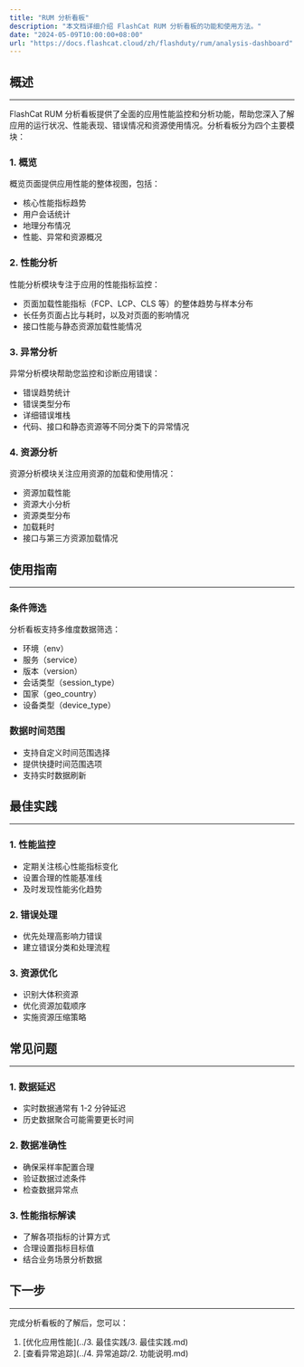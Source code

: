 ```yaml
---
title: "RUM 分析看板"
description: "本文档详细介绍 FlashCat RUM 分析看板的功能和使用方法。"
date: "2024-05-09T10:00:00+08:00"
url: "https://docs.flashcat.cloud/zh/flashduty/rum/analysis-dashboard"
---
```


## 概述

---

FlashCat RUM 分析看板提供了全面的应用性能监控和分析功能，帮助您深入了解应用的运行状况、性能表现、错误情况和资源使用情况。分析看板分为四个主要模块：

### 1. 概览

概览页面提供应用性能的整体视图，包括：

- 核心性能指标趋势
- 用户会话统计
- 地理分布情况
- 性能、异常和资源概况

### 2. 性能分析

性能分析模块专注于应用的性能指标监控：

- 页面加载性能指标（FCP、LCP、CLS 等）的整体趋势与样本分布
- 长任务页面占比与耗时，以及对页面的影响情况
- 接口性能与静态资源加载性能情况

### 3. 异常分析

异常分析模块帮助您监控和诊断应用错误：

- 错误趋势统计
- 错误类型分布
- 详细错误堆栈
- 代码、接口和静态资源等不同分类下的异常情况

### 4. 资源分析

资源分析模块关注应用资源的加载和使用情况：

- 资源加载性能
- 资源大小分析
- 资源类型分布
- 加载耗时
- 接口与第三方资源加载情况

## 使用指南

---

### 条件筛选

分析看板支持多维度数据筛选：

- 环境（env）
- 服务（service）
- 版本（version）
- 会话类型（session_type）
- 国家（geo_country）
- 设备类型（device_type）

### 数据时间范围

- 支持自定义时间范围选择
- 提供快捷时间范围选项
- 支持实时数据刷新

## 最佳实践

---

### 1. 性能监控

- 定期关注核心性能指标变化
- 设置合理的性能基准线
- 及时发现性能劣化趋势

### 2. 错误处理

- 优先处理高影响力错误
- 建立错误分类和处理流程

### 3. 资源优化

- 识别大体积资源
- 优化资源加载顺序
- 实施资源压缩策略

## 常见问题

---

### 1. 数据延迟

- 实时数据通常有 1-2 分钟延迟
- 历史数据聚合可能需要更长时间

### 2. 数据准确性

- 确保采样率配置合理
- 验证数据过滤条件
- 检查数据异常点

### 3. 性能指标解读

- 了解各项指标的计算方式
- 合理设置指标目标值
- 结合业务场景分析数据

## 下一步

---

完成分析看板的了解后，您可以：

1. [优化应用性能](../3. 最佳实践/3. 最佳实践.md)
2. [查看异常追踪](../4. 异常追踪/2. 功能说明.md)
